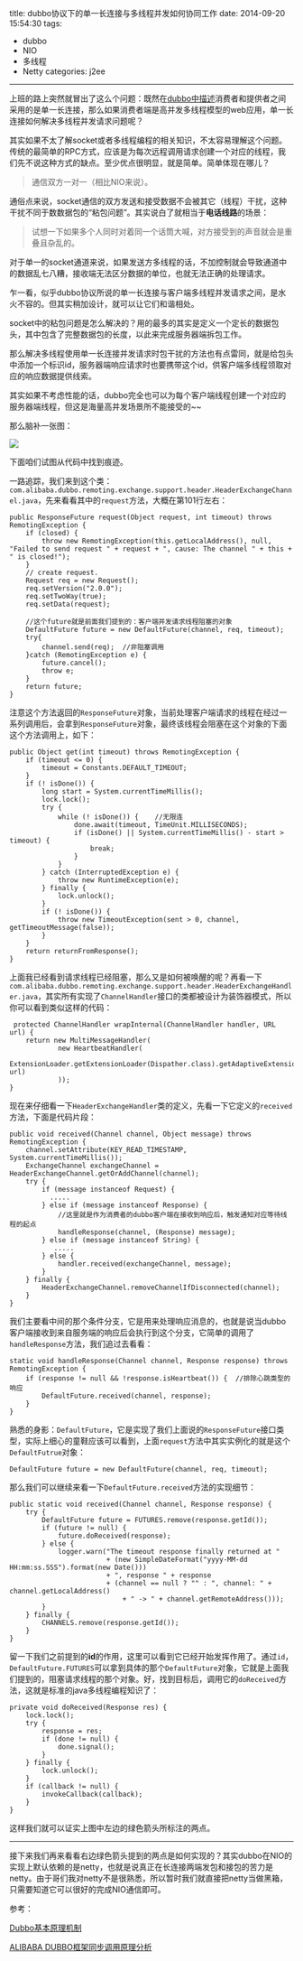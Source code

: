 title: dubbo协议下的单一长连接与多线程并发如何协同工作
date: 2014-09-20 15:54:30
tags:
- dubbo
- NIO
- 多线程
- Netty
categories: j2ee
---

上班的路上突然就冒出了这么个问题：既然在[dubbo中描述](http://alibaba.github.io/dubbo-doc-static/Dubbo+Protocol-zh.htm)消费者和提供者之间采用的是单一长连接，那么如果消费者端是高并发多线程模型的web应用，单一长连接如何解决多线程并发请求问题呢？
<!-- more -->
其实如果不太了解socket或者多线程编程的相关知识，不太容易理解这个问题。传统的最简单的RPC方式，应该是为每次远程调用请求创建一个对应的线程，我们先不说这种方式的缺点。至少优点很明显，就是简单。简单体现在哪儿？

> 通信双方一对一（相比NIO来说）。

通俗点来说，socket通信的双方发送和接受数据不会被其它（线程）干扰，这种干扰不同于数数据包的“粘包问题”。其实说白了就相当于**电话线路**的场景：

> 试想一下如果多个人同时对着同一个话筒大喊，对方接受到的声音就会是重叠且杂乱的。

对于单一的socket通道来说，如果发送方多线程的话，不加控制就会导致通道中的数据乱七八糟，接收端无法区分数据的单位，也就无法正确的处理请求。

乍一看，似乎dubbo协议所说的单一长连接与客户端多线程并发请求之间，是水火不容的。但其实稍加设计，就可以让它们和谐相处。

socket中的粘包问题是怎么解决的？用的最多的其实是定义一个定长的数据包头，其中包含了完整数据包的长度，以此来完成服务器端拆包工作。

那么解决多线程使用单一长连接并发请求时包干扰的方法也有点雷同，就是给包头中添加一个标识id，服务器端响应请求时也要携带这个id，供客户端多线程领取对应的响应数据提供线索。

其实如果不考虑性能的话，dubbo完全也可以为每个客户端线程创建一个对应的服务器端线程，但这是海量高并发场景所不能接受的~~

那么脑补一张图：

![](http://pic.yupoo.com/kazaff_v/E38Ivr2W/jp9OS.png)

下面咱们试图从代码中找到痕迹。

一路追踪，我们来到这个类：`com.alibaba.dubbo.remoting.exchange.support.header.HeaderExchangeChannel.java`，先来看看其中的`request`方法，大概在第101行左右：


 	public ResponseFuture request(Object request, int timeout) throws RemotingException {
        if (closed) {
            throw new RemotingException(this.getLocalAddress(), null, "Failed to send request " + request + ", cause: The channel " + this + " is closed!");
        }
        // create request.
        Request req = new Request();
        req.setVersion("2.0.0");
        req.setTwoWay(true);
        req.setData(request);

		//这个future就是前面我们提到的：客户端并发请求线程阻塞的对象
        DefaultFuture future = new DefaultFuture(channel, req, timeout);
        try{
            channel.send(req);  //非阻塞调用
        }catch (RemotingException e) {
            future.cancel();
            throw e;
        }
        return future;
    }

注意这个方法返回的`ResponseFuture`对象，当前处理客户端请求的线程在经过一系列调用后，会拿到`ResponseFuture`对象，最终该线程会阻塞在这个对象的下面这个方法调用上，如下：


	public Object get(int timeout) throws RemotingException {
        if (timeout <= 0) {
            timeout = Constants.DEFAULT_TIMEOUT;
        }
        if (! isDone()) {
            long start = System.currentTimeMillis();
            lock.lock();
            try {
                while (! isDone()) {	//无限连
                    done.await(timeout, TimeUnit.MILLISECONDS);
                    if (isDone() || System.currentTimeMillis() - start > timeout) {
                        break;
                    }
                }
            } catch (InterruptedException e) {
                throw new RuntimeException(e);
            } finally {
                lock.unlock();
            }
            if (! isDone()) {
                throw new TimeoutException(sent > 0, channel, getTimeoutMessage(false));
            }
        }
        return returnFromResponse();
    }

上面我已经看到请求线程已经阻塞，那么又是如何被唤醒的呢？再看一下`com.alibaba.dubbo.remoting.exchange.support.header.HeaderExchangeHandler.java`，其实所有实现了`ChannelHandler`接口的类都被设计为装饰器模式，所以你可以看到类似这样的代码：

	 protected ChannelHandler wrapInternal(ChannelHandler handler, URL url) {
        return new MultiMessageHandler(
                new HeartbeatHandler(
                        ExtensionLoader.getExtensionLoader(Dispather.class).getAdaptiveExtension().dispath(handler, url)
                ));
    }

现在来仔细看一下`HeaderExchangeHandler`类的定义，先看一下它定义的`received`方法，下面是代码片段：

	public void received(Channel channel, Object message) throws RemotingException {
        channel.setAttribute(KEY_READ_TIMESTAMP, System.currentTimeMillis());
        ExchangeChannel exchangeChannel = HeaderExchangeChannel.getOrAddChannel(channel);
        try {
            if (message instanceof Request) {
              .....
            } else if (message instanceof Response) {   
				//这里就是作为消费者的dubbo客户端在接收到响应后，触发通知对应等待线程的起点
                handleResponse(channel, (Response) message);
            } else if (message instanceof String) {
               .....
            } else {
                handler.received(exchangeChannel, message);
            }
        } finally {
            HeaderExchangeChannel.removeChannelIfDisconnected(channel);
        }
    }

我们主要看中间的那个条件分支，它是用来处理响应消息的，也就是说当dubbo客户端接收到来自服务端的响应后会执行到这个分支，它简单的调用了`handleResponse`方法，我们追过去看看：

	static void handleResponse(Channel channel, Response response) throws RemotingException {
        if (response != null && !response.isHeartbeat()) {  //排除心跳类型的响应
            DefaultFuture.received(channel, response);
        }
    }

熟悉的身影：`DefaultFuture`，它是实现了我们上面说的`ResponseFuture`接口类型，实际上细心的童鞋应该可以看到，上面`request`方法中其实实例化的就是这个`DefaultFutrue`对象：

	DefaultFuture future = new DefaultFuture(channel, req, timeout);

那么我们可以继续来看一下`DefaultFuture.received`方法的实现细节：

	public static void received(Channel channel, Response response) {
        try {
            DefaultFuture future = FUTURES.remove(response.getId());
            if (future != null) {
                future.doReceived(response);
            } else {
                logger.warn("The timeout response finally returned at " 
                            + (new SimpleDateFormat("yyyy-MM-dd HH:mm:ss.SSS").format(new Date())) 
                            + ", response " + response 
                            + (channel == null ? "" : ", channel: " + channel.getLocalAddress() 
                                + " -> " + channel.getRemoteAddress()));
            }
        } finally {
            CHANNELS.remove(response.getId());
        }
    }

留一下我们之前提到的**id**的作用，这里可以看到它已经开始发挥作用了。通过`id`，`DefaultFuture.FUTURES`可以拿到具体的那个`DefaultFuture`对象，它就是上面我们提到的，阻塞请求线程的那个对象。好，找到目标后，调用它的`doReceived`方法，这就是标准的java多线程编程知识了：

	private void doReceived(Response res) {
        lock.lock();
        try {
            response = res;
            if (done != null) {
                done.signal();
            }
        } finally {
            lock.unlock();
        }
        if (callback != null) {
            invokeCallback(callback);
        }
    }


这样我们就可以证实上图中左边的绿色箭头所标注的两点。

---

接下来我们再来看看右边绿色箭头提到的两点是如何实现的？其实dubbo在NIO的实现上默认依赖的是netty，也就是说真正在长连接两端发包和接包的苦力是netty。由于哥们我对netty不是很熟悉，所以暂时我们就直接把netty当做黑箱，只需要知道它可以很好的完成NIO通信即可。


参考：

[Dubbo基本原理机制](http://blog.csdn.net/paul_wei2008/article/details/19355681)

[ALIBABA DUBBO框架同步调用原理分析](http://www.blogjava.net/xiaomage234/archive/2014/05/09/413465.html)

